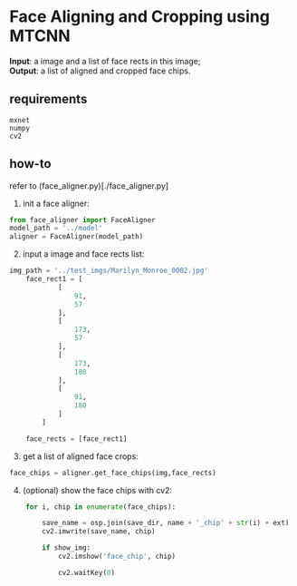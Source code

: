 # Face Aligning and Cropping using MTCNN
__Input__: a image and a list of face rects in this image;  
__Output__: a list of aligned and cropped face chips.  
## requirements
```
mxnet
numpy
cv2
```

## how-to  
refer to (face_aligner.py)[./face_aligner.py]

1. init a face aligner:
```python
from face_aligner import FaceAligner
model_path = '../model'
aligner = FaceAligner(model_path)
```

2. input a image and face rects list:
```python
img_path = '../test_imgs/Marilyn_Monroe_0002.jpg'
    face_rect1 = [
            [
                91,
                57
            ],
            [
                173,
                57
            ],
            [
                173,
                180
            ],
            [
                91,
                180
            ]
        ]

    face_rects = [face_rect1]
```

3. get a list of aligned face crops:
```python
face_chips = aligner.get_face_chips(img,face_rects)
```

4. (optional) show the face chips with cv2:
```python
    for i, chip in enumerate(face_chips):

        save_name = osp.join(save_dir, name + '_chip' + str(i) + ext)
        cv2.imwrite(save_name, chip)

        if show_img:
            cv2.imshow('face_chip', chip)

            cv2.waitKey(0)
```
